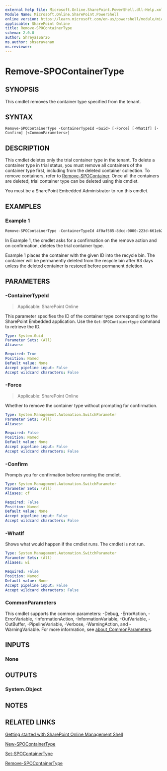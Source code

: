 ```yaml
---
external help file: Microsoft.Online.SharePoint.PowerShell.dll-Help.xml
Module Name: Microsoft.Online.SharePoint.PowerShell
online version: https://learn.microsoft.com/en-us/powershell/module/microsoft.online.sharepoint.powershell/remove-spocontainertype
applicable: SharePoint Online
title: Remove-SPOContainerType
schema: 2.0.0
author: ShreyasSar26
ms.author: shsaravanan
ms.reviewer:
---
```


# Remove-SPOContainerType

## SYNOPSIS

This cmdlet removes the container type specified from the tenant.

## SYNTAX

```
Remove-SPOContainerType -ContainerTypeId <Guid> [-Force] [-WhatIf] [-Confirm] [<CommonParameters>]
```

## DESCRIPTION

This cmdlet deletes only the trial container type in the tenant. To delete a container type in trial status, you must remove all containers of the container type first, including from the deleted container collection. To remove containers, refer to [Remove-SPOContainer](./Remove-SPOContainer.md). Once all the containers are deleted, trial container type can be deleted using this cmdlet.

You must be a SharePoint Embedded Administrator to run this cmdlet.

## EXAMPLES

### Example 1

```powershell
Remove-SPOContainerType -ContainerTypeId 4f0af585-8dcc-0000-223d-661eb2c604a8
```

In Example 1, the cmdlet asks for a confirmation on the remove action and on confirmation, deletes the trial container type.

Example 1 places the container with the given ID into the recycle bin. The container will be permanently deleted from the recycle bin after 93 days unless the deleted container is [restored](./Restore-SPODeletedContainer.md) before permanent deletion.

## PARAMETERS

### -ContainerTypeId

> Applicable: SharePoint Online

This parameter specifies the ID of the container type corresponding to the SharePoint Embedded application. Use the `Get-SPOContainertype` command to retrieve the ID.

```yaml
Type: System.Guid
Parameter Sets: (All)
Aliases:

Required: True
Position: Named
Default value: None
Accept pipeline input: False
Accept wildcard characters: False
```

### -Force

> Applicable: SharePoint Online

Whether to remove the container type without prompting for confirmation.

```yaml
Type: System.Management.Automation.SwitchParameter
Parameter Sets: (All)
Aliases:

Required: False
Position: Named
Default value: None
Accept pipeline input: False
Accept wildcard characters: False
```

### -Confirm

Prompts you for confirmation before running the cmdlet.

```yaml
Type: System.Management.Automation.SwitchParameter
Parameter Sets: (All)
Aliases: cf

Required: False
Position: Named
Default value: None
Accept pipeline input: False
Accept wildcard characters: False
```

### -WhatIf

Shows what would happen if the cmdlet runs.
The cmdlet is not run.

```yaml
Type: System.Management.Automation.SwitchParameter
Parameter Sets: (All)
Aliases: wi

Required: False
Position: Named
Default value: None
Accept pipeline input: False
Accept wildcard characters: False
```

### CommonParameters

This cmdlet supports the common parameters: -Debug, -ErrorAction, -ErrorVariable, -InformationAction, -InformationVariable, -OutVariable, -OutBuffer, -PipelineVariable, -Verbose, -WarningAction, and -WarningVariable. For more information, see [about_CommonParameters](https://go.microsoft.com/fwlink/?LinkID=113216).

## INPUTS

### None

## OUTPUTS

### System.Object

## NOTES

## RELATED LINKS

[Getting started with SharePoint Online Management Shell](/powershell/sharepoint/sharepoint-online/connect-sharepoint-online)

[New-SPOContainerType](./New-SPOContainerType.md)

[Set-SPOContainerType](./Set-SPOContainerType.md)

[Remove-SPOContainerType](./Get-SPOContainerType.md)

